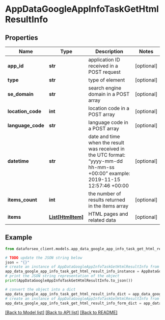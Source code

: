 # AppDataGoogleAppInfoTaskGetHtmlResultInfo


## Properties

Name | Type | Description | Notes
------------ | ------------- | ------------- | -------------
**app_id** | **str** | application ID received in a POST request | [optional] 
**type** | **str** | type of element | [optional] 
**se_domain** | **str** | search engine domain in a POST array | [optional] 
**location_code** | **int** | location code in a POST array | [optional] 
**language_code** | **str** | language code in a POST array | [optional] 
**datetime** | **str** | date and time when the result was received in the UTC format: “yyyy-mm-dd hh-mm-ss +00:00” example: 2019-11-15 12:57:46 +00:00 | [optional] 
**items_count** | **int** | the number of results returned in the items array | [optional] 
**items** | [**List[HtmlItem]**](HtmlItem.md) | HTML pages and related data | [optional] 

## Example

```python
from dataforseo_client.models.app_data_google_app_info_task_get_html_result_info import AppDataGoogleAppInfoTaskGetHtmlResultInfo

# TODO update the JSON string below
json = "{}"
# create an instance of AppDataGoogleAppInfoTaskGetHtmlResultInfo from a JSON string
app_data_google_app_info_task_get_html_result_info_instance = AppDataGoogleAppInfoTaskGetHtmlResultInfo.from_json(json)
# print the JSON string representation of the object
print(AppDataGoogleAppInfoTaskGetHtmlResultInfo.to_json())

# convert the object into a dict
app_data_google_app_info_task_get_html_result_info_dict = app_data_google_app_info_task_get_html_result_info_instance.to_dict()
# create an instance of AppDataGoogleAppInfoTaskGetHtmlResultInfo from a dict
app_data_google_app_info_task_get_html_result_info_form_dict = app_data_google_app_info_task_get_html_result_info.from_dict(app_data_google_app_info_task_get_html_result_info_dict)
```
[[Back to Model list]](../README.md#documentation-for-models) [[Back to API list]](../README.md#documentation-for-api-endpoints) [[Back to README]](../README.md)


